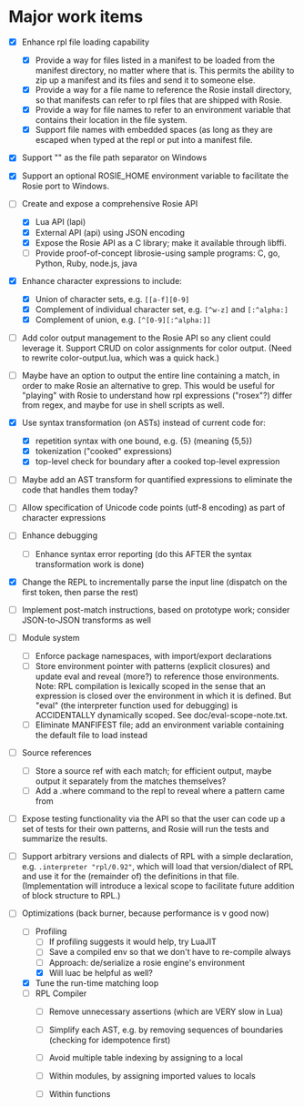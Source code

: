 # Major work items

- [x] Enhance rpl file loading capability
    - [x] Provide a way for files listed in a manifest to be loaded from the
          manifest directory, no matter where that is.  This permits the ability
          to zip up a manifest and its files and send it to someone else.
    - [x] Provide a way for a file name to reference the Rosie install
          directory, so that manifests can refer to rpl files that are shipped
          with Rosie.
	- [x] Provide a way for file names to refer to an environment variable that
          contains their location in the file system. 
	- [x] Support file names with embedded spaces (as long as they are escaped
          when typed at the repl or put into a manifest file. 
	  
- [x] Support "\" as the file path separator on Windows

- [x] Support an optional ROSIE_HOME environment variable to facilitate the Rosie port to Windows.

- [ ] Create and expose a comprehensive Rosie API
    - [x] Lua API (lapi)
	- [x] External API (api) using JSON encoding
    - [x] Expose the Rosie API as a C library; make it available through libffi.
	- [ ] Provide proof-of-concept librosie-using sample programs: C, go,
          Python, Ruby, node.js, java

- [x] Enhance character expressions to include:
    - [x] Union of character sets, e.g. `[[a-f][0-9]`
    - [x] Complement of individual character set, e.g. `[^w-z]` and `[:^alpha:]`
	- [x] Complement of union, e.g. `[^[0-9][:^alpha:]]`

- [ ] Add color output management to the Rosie API so any client could leverage
      it. Support CRUD on color assignments for color output. (Need to rewrite
      color-output.lua, which was a quick hack.)

- [ ] Maybe have an option to output the entire line containing a match, in
      order to make Rosie an alternative to grep.  This would be useful for
      "playing" with Rosie to understand how rpl expressions ("rosex"?) differ
      from regex, and maybe for use in shell scripts as well.

- [x] Use syntax transformation (on ASTs) instead of current code for:
    - [x] repetition syntax with one bound, e.g. {5} (meaning {5,5})
    - [x] tokenization ("cooked" expressions)
	- [x] top-level check for boundary after a cooked top-level expression

- [ ] Maybe add an AST transform for quantified expressions to eliminate the
      code that handles them today?

- [ ] Allow specification of Unicode code points (utf-8 encoding) as part of character expressions

- [ ] Enhance debugging
    - [ ] Enhance syntax error reporting (do this AFTER the syntax transformation work is done)

- [x] Change the REPL to incrementally parse the input line (dispatch on the first token, then parse the rest)

- [ ] Implement post-match instructions, based on prototype work; consider
      JSON-to-JSON transforms as well

- [ ] Module system
    - [ ] Enforce package namespaces, with import/export declarations
    - [ ] Store environment pointer with patterns (explicit closures) and update
          eval and reveal (more?) to reference those environments.  Note: RPL
          compilation is lexically scoped in the sense that an expression is
          closed over the environment in which it is defined.  But "eval" (the
          interpreter function used for debugging) is ACCIDENTALLY dynamically
          scoped. See doc/eval-scope-note.txt.
	- [ ] Eliminate MANFIFEST file; add an environment variable containing the
          default file to load instead

- [ ] Source references
    - [ ] Store a source ref with each match; for efficient output, maybe output
          it separately from the matches themselves?
    - [ ] Add a .where command to the repl to reveal where a pattern came from

- [ ] Expose testing functionality via the API so that the user can code up a
      set of tests for their own patterns, and Rosie will run the tests and
      summarize the results.

- [ ] Support arbitrary versions and dialects of RPL with a simple declaration,
      e.g. `.interpreter "rpl/0.92"`, which will load that version/dialect of
      RPL and use it for the (remainder of) the definitions in that file.
      (Implementation will introduce a lexical scope to facilitate future
      addition of block structure to RPL.)

- [ ] Optimizations (back burner, because performance is v good now)
    - [ ] Profiling
        - [ ] If profiling suggests it would help, try LuaJIT
		- [ ] Save a compiled env so that we don't have to re-compile always
		- [ ] Approach: de/serialize a rosie engine's environment
		- [x] Will luac be helpful as well?
    - [x] Tune the run-time matching loop
	- [ ] RPL Compiler
        - [ ] Remove unnecessary assertions (which are VERY slow in Lua)
        - [ ] Simplify each AST, e.g. by removing sequences of boundaries (checking for idempotence first)
        - [ ] Avoid multiple table indexing by assigning to a local
        - [ ] Within modules, by assigning imported values to locals
        - [ ] Within functions

